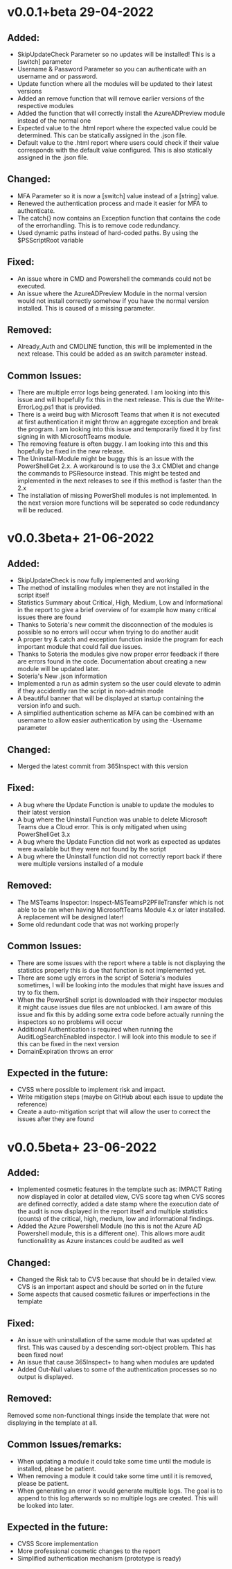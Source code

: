 # v0.0.1+beta 29-04-2022
## Added:
- SkipUpdateCheck Parameter so no updates will be installed! This is a [switch] parameter
- Username & Password Parameter so you can authenticate with an username and or password.
- Update function where all the modules will be updated to their latest versions
- Added an remove function that will remove earlier versions of the respective modules
- Added the function that will correctly install the AzureADPreview module instead of the normal one
- Expected value to the .html report where the expected value could be determined. This can be statically assigned in the .json file. 
- Default value to the .html report where users could check if their value corresponds with the default value configured. This is also statically assigned in the .json file.

## Changed:
- MFA Parameter so it is now a [switch] value instead of a [string] value.
- Renewed the authentication process and made it easier for MFA to authenticate. 
- The catch{} now contains an Exception function that contains the code of the errorhandling. This is to remove code redundancy. 
- Used dynamic paths instead of hard-coded paths. By using the $PSScriptRoot variable

## Fixed:
- An issue where in CMD and Powershell the commands could not be executed.
- An issue where the AzureADPreview Module in the normal version would not install correctly somehow if you have the normal version installed. This is caused of a missing parameter. 

## Removed:
- Already_Auth and CMDLINE function, this will be implemented in the next release. This could be added as an switch parameter instead. 

## Common Issues:
- There are multiple error logs being generated. I am looking into this issue and will hopefully fix this in the next release. This is due the Write-ErrorLog.ps1 that is provided. 
- There is a weird bug with Microsoft Teams that when it is not executed at first authentication it might throw an aggregate exception and break the program. I am looking into this issue and temporarily fixed it by first signing in with MicrosoftTeams module. 
- The removing feature is often buggy. I am looking into this and this hopefully be fixed in the new release.
- The Uninstall-Module might be buggy this is an issue with the PowerShellGet 2.x. A workaround is to use the 3.x CMDlet and change the commands to PSResource instead. This might be tested and implemented in the next releases to see if this method is faster than the 2.x
- The installation of missing PowerShell modules is not implemented. In the next version more functions will be seperated so code redundancy will be reduced. 

# v0.0.3beta+ 21-06-2022

## Added:
- SkipUpdateCheck is now fully implemented and working 
- The method of installing modules when they are not installed in the script itself
- Statistics Summary about Critical, High, Medium, Low and Informational in the report to give a brief overview of for example how many critical issues there are found
- Thanks to Soteria's new commit the disconnection of the modules is possible so no errors will occur when trying to do another audit
- A proper try & catch and exception function inside the program for each important module that could fail due issues.
- Thanks to Soteria the modules give now proper error feedback if there are errors found in the code. Documentation about creating a new module will be updated later.
- Soteria's New .json information
- Implemented a run as admin system so the user could elevate to admin if they accidently ran the script in non-admin mode
- A beautiful banner that will be displayed at startup containing the version info and such.
- A simplified authentication scheme as MFA can be combined with an username to allow easier authentication by using the -Username parameter

## Changed:
- Merged the latest commit from 365Inspect with this version

## Fixed:
- A bug where the Update Function is unable to update the modules to their latest version
- A bug where the Uninstall Function was unable to delete Microsoft Teams due a Cloud error. This is only mitigated when using PowerShellGet 3.x
- A bug where the Update Function did not work as expected as updates were available but they were not found by the script
- A bug where the Uninstall function did not correctly report back if there were multiple versions installed of a module

## Removed:
- The MSTeams Inspector: Inspect-MSTeamsP2PFileTransfer which is not able to be ran when having MicrosoftTeams Module 4.x or later installed. A replacement will be designed later!
- Some old redundant code that was not working properly

## Common Issues:
- There are some issues with the report where a table is not displaying the statistics properly this is due that function is not implemented yet.
- There are some ugly errors in the script of Soteria's modules sometimes, I will be looking into the modules that might have issues and try to fix them.
- When the PowerShell script is downloaded with their inspector modules it might cause issues due files are not unblocked. I am aware of this issue and fix this by adding some extra code before actually running the inspectors so no problems will occur
- Additional Authentication is required when running the AuditLogSearchEnabled inspector. I will look into this module to see if this can be fixed in the next version
- DomainExpiration throws an error

## Expected in the future:
- CVSS where possible to implement risk and impact. 
- Write mitigation steps (maybe on GitHub about each issue to update the reference)
- Create a auto-mitigation script that will allow the user to correct the issues after they are found

# v0.0.5beta+ 23-06-2022
## Added:
- Implemented cosmetic features in the template such as: IMPACT Rating now displayed in color at detailed view, CVS score tag when CVS scores are defined correctly, added a date stamp where the execution date of the audit is now displayed in the report itself and multiple statistics (counts) of the critical, high, medium, low and informational findings.
- Added the Azure Powershell Module (no this is not the Azure AD Powershell module, this is a different one). This allows more audit functionalitity as Azure instances could be audited as well 

## Changed:
- Changed the Risk tab to CVS because that should be in detailed view. CVS is an important aspect and should be sorted on in the future
- Some aspects that caused cosmetic failures or imperfections in the template

## Fixed:
- An issue with uninstallation of the same module that was updated at first. This was caused by a descending sort-object problem. This has been fixed now!
- An issue that cause 365Inspect+ to hang when modules are updated
- Added Out-Null values to some of the authentication processes so no output is displayed. 

## Removed:
Removed some non-functional things inside the template that were not displaying in the template at all.

## Common Issues/remarks:
- When updating a module it could take some time until the module is installed, please be patient.
- When removing a module it could take some time until it is removed, please be patient.
- When generating an error it would generate multiple logs. The goal is to append to this log afterwards so no multiple logs are created. This will be looked into later.

## Expected in the future:
- CVSS Score implementation
- More professional cosmetic changes to the report
- Simplified authentication mechanism (prototype is ready)